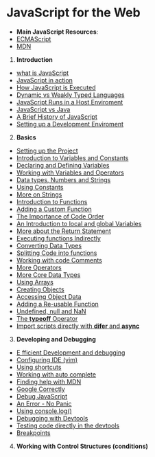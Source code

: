 # JavaScript for the Web

- **Main JavaScript Resources**: 
- [ECMAScript](http://ecma-international.org/ecma-402/)
- [MDN](https://developer.mozilla.org/en-US/docs/Web/JavaScript/Reference/Global_Objects)


1. **Introduction**
  - [what is JavaScript](./01_Introduction/01.1_README.md)
  - [JavaScript in action](./01_Introduction/01.2_README.md)
  - [How JavaScript is Executed](./01_Introduction/01.3_README.md)
  - [Dynamic vs Weakly Typed Languages](./01_Introduction/01.4_README.md)
  - [JavaScript Runs in a Host Enviroment](./02_Introduction/01.5_README.md)
  - [JavaScript vs Java](./01_Introduction/01.6_README.md)
  - [A Brief History of JavaScript](./01_Introduction/01.7_README.md)
  - [Setting up a Development Enviroment](./01_Introduction/01.8_README.md)
2. **Basics**
  - [Setting up the Project](./02_Basics/02.01_README.md)
  - [Introduction to Variables and Constants](./02_Basics/02.02_README.md)
  - [Declaring and Defining Variables](./02_Basics/02.03_README.md)
  - [Working with Variables and Operators](./02_Basics/02.04_README.md)
  - [Data types, Numbers and Strings](./02_Basics/02.05_README.md)
  - [Using Constants](./02_Basics/02.06_README.md)
  - [More on Strings](./02_Basics/02.07_README.md)
  - [Introduction to Functions](./02_Basics/02.08_README.md)
  - [Adding a Custom Function](./02_Basics/02.09_README.md)
  - [The Importance of Code Order](./02_Basics/02.11_README.md)
  - [An Introduction to local and global Variables](./02_Basics/02.12_README.md)
  - [More about the Return Statement](./02_Basics/02.13_README.md)
  - [Executing functions Indirectly](./02_Basics/02.14_README.md)
  - [Converting Data Types](./02_Basics/02.15_README.md)
  - [Splitting Code into functions](./02_Basics/02.16_README.md)
  - [Working with code Comments](./02_Basics/02.17_README.md)
  - [More Operators](./02_Basics/02.18_README.md)
  - [More Core Data Types](./02_Basics/02.19_README.md)
  - [Using Arrays](./02_Basics/02.20_README.md)
  - [Creating Objects](./02_Basics/02.21_README.md)
  - [Accessing Object Data](./02_Basics/02.22_README.md)
  - [Adding a Re-usable Function](./02_Basics/02.23_README.md)
  - [Undefined, null and NaN](./02_Basics/02.24_README.md)
  - [The **typeoff** Operator](./02_Basics/02.25_README.md)
  - [Import scripts directly with **difer** and **async**](./02_Basics/02.26_README.md)
3. **Developing and Debugging**
  - [E fficient  Development and debugging](./03_Debugging/03.01_README.md)
  - [Configuring IDE (vim)](./03_Debugging/03.02_README.md)
  - [Using shortcuts](./03_Debugging/03.03_README.md)
  - [Working with auto complete](./03_Debugging/03.04_README.md)
  - [Finding help with MDN](./03_Debugging/03.05_README.md)
  - [Google Correctly](./03_Debugging/03.06_README.md)
  - [Debug JavaScript](./03_Debugging/03.07_README.md)
  - [An Error - No Panic](./03_Debugging/03.08_README.md)
  - [Using console.log()](./03_Debugging/03.09_README.md)
  - [Debugging with Devtools](./03_Debugging/03.10_README.md)
  - [Testing code directly in the devtools](./03_Debugging/03.11_README.md)
  - [Breakpoints](./03_Debugging/03.12_README.md)
4. **Working with Control Structures (conditions)**
